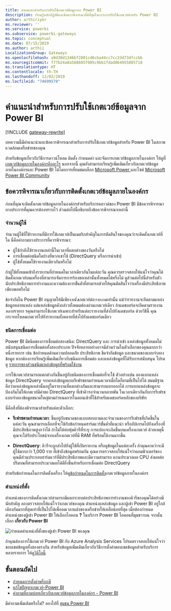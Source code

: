 ```yaml
---
title: คำแนะนำสำหรับการปรับใช้เกตเวย์ข้อมูลจาก Power BI
description: เรียนรู้หลักปฏิบัติและข้อควรพิจารณาที่ดีที่สุดในการการปรับใช้เกตเวย์สำหรับ Power BI
author: arthiriyer
ms.reviewer: ''
ms.service: powerbi
ms.subservice: powerbi-gateways
ms.topic: conceptual
ms.date: 07/15/2019
ms.author: arthii
LocalizationGroup: Gateways
ms.openlocfilehash: a9d30d1346bf2801cd6cba44cc7cc33d734fccbb
ms.sourcegitcommit: f77b24a8a588605f005c9bb1fdad864955885718
ms.translationtype: HT
ms.contentlocale: th-TH
ms.lasthandoff: 12/02/2019
ms.locfileid: "74699578"
---
```

# <a name="guidance-for-deploying-a-data-gateway-for-power-bi"></a>คำแนะนำสำหรับการปรับใช้เกตเวย์ข้อมูลจาก Power BI

[!INCLUDE [gateway-rewrite](includes/gateway-rewrite.md)]

บทความนี้มีคำแนะนำและข้อควรพิจารณาสำหรับการปรับใช้เกตเวย์ข้อมูลสำหรับ Power BI ในสภาพแวดล้อมเครือข่ายของคุณ

สำหรับข้อมูลเกี่ยวกับวิธีการดาวน์โหลด ติดตั้ง กำหนดค่า และจัดการเกตเวย์ข้อมูลภายในองค์กร ให้ดูที่ [เกตเวย์ข้อมูลภายในองค์กรคืออะไร](/data-integration/gateway/service-gateway-onprem) นอกจากนี้ คุณยังสามารถเรียนรู้เพิ่มเติมเกี่ยวกับเกตเวย์ข้อมูลภายในองค์กรและ Power BI ได้โดยการเยี่ยมชมบล็อก [Microsoft Power ](https://powerbi.microsoft.com/blog/)และไซต์ [Microsoft Power BI Community](https://community.powerbi.com/)

## <a name="installation-considerations-for-the-on-premises-data-gateway"></a>ข้อควรพิจารณาเกี่ยวกับการติดตั้งเกตเวย์ข้อมูลภายในองค์กร

ก่อนที่คุณจะติดตั้งเกตเวย์ข้อมูลภายในองค์กรสำหรับบริการคลาวด์ของ Power BI มีข้อควรพิจารณาบางประการที่คุณควรต้องทราบไว้ ส่วนต่อไปนี้อธิบายถึงข้อควรพิจารณาเหล่านี้

### <a name="number-of-users"></a>จำนวนผู้ใช้

จำนวนผู้ใช้ที่ใช้รายงานที่มีการใช้เกตเวย์เป็นเมตริกสำคัญในการตัดสินใจของคุณว่าจะติดตั้งเกตเวย์ที่ใด นี่คือคำถามบางประการที่ควรพิจารณา:

* ผู้ใช้กำลังใช้รายงานเหล่านี้ในเวลาที่แตกต่างของวันหรือไม่
* การเชื่อมต่อชนิดใดบ้างที่พวกเขาใช้ (DirectQuery หรือการนำเข้า)
* ผู้ใช้ทั้งหมดใช้รายงานเดียวกันหรือไม่

ถ้าผู้ใช้ทั้งหมดเข้าถึงรายงานที่กำหนดในเวลาเดียวกันในแต่ละวัน คุณควรตรวจสอบให้แน่ใจว่าคุณได้ติดตั้งเกตเวย์บนเครื่องที่สามารถจัดการการร้องขอเหล่านั้นทั้งหมดได้หรือไม่ ดูส่วนต่อไปนี้สำหรับตัวนับประสิทธิภาพการทำงานและความต้องการขั้นต่ำที่สามารถช่วยให้คุณตัดสินใจว่าเครื่องมีประสิทธิภาพเพียงพอหรือไม่

ข้อจำกัดใน Power BI อนุญาตให้มีเพียง*หนึ่ง*เกตเวย์ต่อ*รายงาน*เท่านั้น แม้ว่ารายงานจะยึดตามแหล่งข้อมูลหลายแหล่ง แต่แหล่งข้อมูลดังกล่าวทั้งหมดต้องผ่านเกตเวย์เดียว ถ้าแดชบอร์ดจะยึดตามรายงาน*หลาย*รายกา รคุณสามารถใช้เกตเวย์เฉพาะสำหรับแต่ละรายงานที่ส่งไปยังแดชบอร์ด ด้วยวิธีนี้ คุณกระจายโหลดเกตเวย์ไปยังรายงานทั้งหลายที่ส่งไปยังแดชบอร์ดเดียว

### <a name="connection-type"></a>ชนิดการเชื่อมต่อ

Power BI มีชนิดของการเชื่อมต่อสองชนิด: DirectQuery และ การนำเข้า แหล่งข้อมูลทั้งหมดไม่สนับสนุนชนิดการเชื่อมต่อทั้งสองประเภท ปัจจัยหลายอย่างอาจมีส่วนร่วมในตัวเลือกของคุณมากกว่าหนึ่งรายการ เช่น ข้อกำหนดด้านความปลอดภัย ประสิทธิภาพ ขีดจำกัดข้อมูล และขนาดของแบบจำลองข้อมูล หากต้องการเรียนรู้เพิ่มเติมเกี่ยวกับชนิดการเชื่อมต่อ และแหล่งข้อมูลที่ได้รับการสนับสนุน โปรดดู [รายการของส่วนชนิดแหล่งข้อมูลที่พร้อมใช้งาน](service-gateway-data-sources.md#list-of-available-data-source-types)

การใช้เกตเวย์สามารถแตกต่างกันขึ้นอยู่กับชนิดของการเชื่อมต่อที่จะใช้ ตัวอย่างเช่น ลองแยกแหล่งข้อมูล DirectQuery จากแหล่งข้อมูลแบบรีเฟรชตามกำหนดเวลาเมื่อใดก็ตามที่เป็นไปได้ สมมติฐานคือว่าแหล่งข้อมูลเหล่านั้นอยู่ในรายงานที่แตกต่างกันและสามารถแยกออกได้ การแยกแหล่งข้อมูลจะป้องกันไม่ให้เกตเวย์มีคำขอ DirectQuery ที่เข้าคิวรอจำนวนหลายพัน ในเวลาเดียวกันกับการรีเฟรชแบบจำลองข้อมูลขนาดใหญ่ตามกำหนดการในตอนเช้าที่ใช้สำหรับแดชบอร์ดหลักของบริษัท 

นี่คือสิ่งที่ต้องพิจารณาสำหรับแต่ละตัวเลือก:

* **รีเฟรชตามกำหนดเวลา**: ขึ้นอยู่กับขนาดของแบบสอบถามและจำนวนของการรีเฟรชที่เกิดขึ้นในแต่ละวัน คุณสามารถเลือกที่จะใช้กับข้อกำหนดฮาร์ดแวร์ขั้นต่ำที่แนะนำ หรืออัปเกรดไปยังเครื่องที่มีประสิทธิภาพสูงกว่าได้ ถ้าไม่ได้ห่อหุ้มคิวรีที่ระบุ การแปลงจะเกิดขึ้นบนเครื่องเกตเวย์ ด้วยเหตุนี้คุณจะได้รับประโยชน์จากเครื่องเกตเวย์ที่มี RAM ที่พร้อมใช้งานมากขึ้น

* **DirectQuery**: คิวรีจะถูกส่งไปยังผู้ใช้ที่เปิดรายงาน หรือดูข้อมูลในแต่ละครั้ง ถ้าคุณคาดว่าจะมีผู้ใช้มากกว่า 1,000 ราย ที่เข้าถึงข้อมูลพร้อมกัน คุณควรตรวจสอบให้แน่ใจว่าคอมพิวเตอร์ของคุณมีส่วนประกอบฮาร์ดแวร์ที่มีประสิทธิภาพและมีความสามารถ แกนประมวลผล CPU ส่งผลต่อปริมาณที่สามารถประมวลผลได้ดียิ่งขึ้นสำหรับการเชื่อมต่อ DirectQuery

สำหรับข้อกำหนดในการติดตั้งเครื่อง ให้ดู[ข้อกำหนดในการติดตั้ง](/data-integration/gateway/service-gateway-install#requirements)เกตเวย์ข้อมูลภายในองค์กร

### <a name="location"></a>ตำแหน่งที่ตั้ง

ตำแหน่งของการติดตั้งเกตเวย์สามารถมีผลกระทบต่อประสิทธิภาพการทำงานของคิวรีของคุณได้อย่างมีนัยสำคัญ ลองตรวจสอบให้แน่ใจว่าเกตเวย์ของคุณ ตำแหน่งแหล่งข้อมูล และผู้เช่า Power BI อยู่ใกล้เคียงกันมากที่สุดเท่าที่เป็นไปได้เพื่อลดเวลาแฝงของเครือข่ายให้เหลือน้อยที่สุด เมื่อต้องกำหนดตำแหน่งของผู้เช่า Power BI ให้เลือกไอคอน **?** ในบริการ Power BI ไอคอนที่มุมขวาบน จากนั้นเลือก **เกี่ยวกับ Power BI**

![กำหนดตำแหน่งที่ตั้งของผู้เช่า Power BI ของคุณ](media/service-gateway-deployment-guidance/powerbi-gateway-deployment-guidance_02.png)

ถ้าคุณต้องการใช้เกตเวย์ Power BI กับ Azure Analysis Services โปรดตรวจสอบให้แน่ใจว่าขอบเขตข้อมูลทั้งสองตรงกัน สำหรับข้อมูลเพิ่มเติมเกี่ยวกับวิธีการตั้งค่าขอบเขตข้อมูลสำหรับบริการหลายรายการ ให้ดู[วิดีโอนี้](https://guyinacube.com/2018/01/power-bi-azure-analysis-services-gateway-data-region/)

## <a name="next-steps"></a>ขั้นตอนถัดไป

* [กำหนดการตั้งค่าพร็อกซี](/data-integration/gateway/service-gateway-proxy)  
* [แก้ไขปัญหาเกตเวย์-Power BI](service-gateway-onprem-tshoot.md)  
* [คำถามที่ถามบ่อยเกี่ยวกับเกตเวย์ข้อมูลภายในองค์กร - Power BI](service-gateway-power-bi-faq.md)  

มีคำถามเพิ่มเติมหรือไม่? ลองไปที่ [ชุมชน Power BI](https://community.powerbi.com/)

